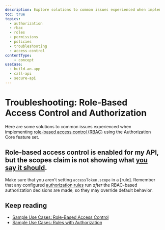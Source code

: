 ```yaml
---
description: Explore solutions to common issues experienced when implementing role-based access control (RBAC) using the Authorization Core feature set.
toc: true
topics:
  - authorization
  - rbac
  - roles
  - permissions
  - policies
  - troubleshooting
  - access-control
contentType: 
    - concept
useCase:
  - build-an-app
  - call-api
  - secure-api
---
```

# Troubleshooting: Role-Based Access Control and Authorization

Here are some solutions to common issues experienced when implementing [role-based access control (RBAC)](/authorization/concepts/rbac) using the Authorization Core feature set.

## Role-based access control is enabled for my API, but the scopes claim is not showing what [you say it should](/dashboard/guides/apis/enable-rbac). 

Make sure that you aren't setting `accessToken.scope` in a [rule]. Remember that any configured [authorization rules](/authorization/concepts/authz-rules) run _after_ the RBAC-based authorization decisions are made, so they may override default behavior.

## Keep reading

- [Sample Use Cases: Role-Based Access Control](/authorization/concepts/sample-use-cases-rbac)
- [Sample Use Cases: Rules with Authorization](/authorization/concepts/sample-use-cases-rules)